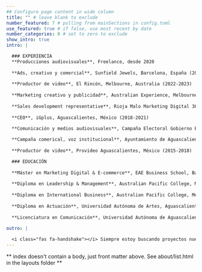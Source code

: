 ```yaml
---
## Configure page content in wide column
title: "" # leave blank to exclude
number_featured: 7 # pulling from mainSections in config.toml
use_featured: true # if false, use most recent by date
number_categories: 0 # set to zero to exclude
show_intro: true
intro: | 

  ### EXPERIENCIA
  **Producciones audiovisuales**, Freelance, desde 2020
    
  **Ads, creativo y comercial**, Sunfield Jewels, Barcelona, España (2024-2025)
  
  **Productor de video**, El Rincón, Melbourne, Australia (2022-2023)
  
  **Marketing creativo y publicidad**, Australian Experience, Melbourne, Australia (2022)
  
  **Sales development representative**, Rioja Malo Marketing Digital 360, Remoto (2021-2022)
  
  **CEO**, iGplus, Aguascalientes, México (2018-2021)

  **Comunicación y medios audiovisuales**, Campaña Electoral Gobierno Estatal, Aguascalientes, México (2016-2018)
  
  **Campaña comerical, voz institucional**, Ayuntamiento de Aguascalientes, México (2016-2018)
  
  **Productor de video**, Provideo Aguascalientes, México (2015-2018)

  ### EDUCACIÓN
  
  **Máster en Marketing Digital & E-commerce**, EAE Business School, Barcelona, España (2023-2024)
  
  **Diploma en Leadership & Management**, Australian Pacific College, Melbourne, Australia (2023)
  
  **Diploma en International Business**, Australian Pacific College, Melbourne, Australia (2022)
  
  **Diploma en Actuación**, Universidad Autónoma de Artes, Aguascalientes, México (2017)
  
  **Licenciatura en Comunicación**, Universidad Autónoma de Aguascalientes, Aguascalientes, México (2014-2018)
  
outro: |

  <i class="fas fa-handshake"></i> Siempre estoy buscando proyectos nuevos, ¡conectemos!
---
```


** index doesn't contain a body, just front matter above.
See about/list.html in the layouts folder **